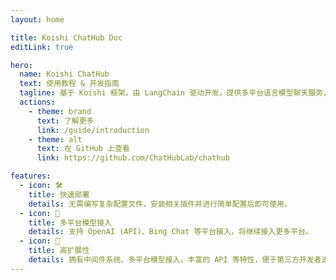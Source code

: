 ```yaml
---
layout: home

title: Koishi ChatHub Doc
editLink: true

hero:
  name: Koishi ChatHub
  text: 使用教程 & 开发指南
  tagline: 基于 Koishi 框架，由 LangChain 驱动开发，提供多平台语言模型聊天服务，支持多种输出格式，高度可扩展的插件系统
  actions:
    - theme: brand
      text: 了解更多
      link: /guide/introduction
    - theme: alt
      text: 在 GitHub 上查看
      link: https://github.com/ChatHubLab/chathub 

features:
  - icon: 🛠️
    title: 快速部署 
    details: 无需编写复杂配置文件，安装相关插件并进行简单配置后即可使用。
  - icon: 🌻
    title: 多平台模型接入
    details: 支持 OpenAI (API)、Bing Chat 等平台接入，将继续接入更多平台。
  - icon: 🔩
    title: 高扩展性
    details: 拥有中间件系统、多平台模型接入，丰富的 API 等特性，便于第三方开发者进行扩展。
---
```


<script setup>

import { onMounted } from 'vue';
import { fetchReleaseTag } from '.vitepress/utils/fetchReleaseTag.js';

onMounted(() => {
  fetchReleaseTag()
})

</script>

